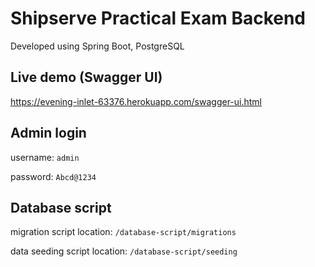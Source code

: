 # Shipserve Practical Exam Backend

Developed using Spring Boot, PostgreSQL

## Live demo (Swagger UI)

https://evening-inlet-63376.herokuapp.com/swagger-ui.html

## Admin login

username: `admin`

password: `Abcd@1234`

## Database script

migration script location: `/database-script/migrations`

data seeding script location: `/database-script/seeding`